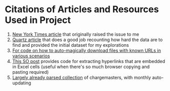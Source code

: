 # Citations of Articles and Resources Used in Project

1. [New York Times article](https://www.nytimes.com/2019/01/13/us/politics/hospital-prices-online.html) that originally raised the issue to me
2. [Quartz article](https://qz.com/1518545/price-lists-for-the-115-biggest-us-hospitals-new-transparency-law/) that does a good job recounting how hard the data are to find and provided the initial dataset for my explorations
3. [For code on how to auto-magically download files with known URLs in various scenarios](https://www.codementor.io/aviaryan/downloading-files-from-urls-in-python-77q3bs0un)
4. [This SO post](https://stackoverflow.com/questions/35325799/pandas-read-excel-with-hyperlink/45446810#45446810) provides code for extracting hyperlinks that are embedded in Excel cells (useful when there's so much browser copying and pasting required)
5. [Largely already parsed collection](https://github.com/vsoch/hospital-chargemaster) of chargemasters, with monthly auto-updating